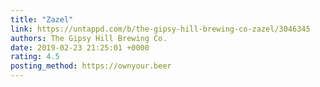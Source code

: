 ```yaml
---
title: "Zazel"
link: https://untappd.com/b/the-gipsy-hill-brewing-co-zazel/3046345
authors: The Gipsy Hill Brewing Co.
date: 2019-02-23 21:25:01 +0000
rating: 4.5
posting_method: https://ownyour.beer
---
```

